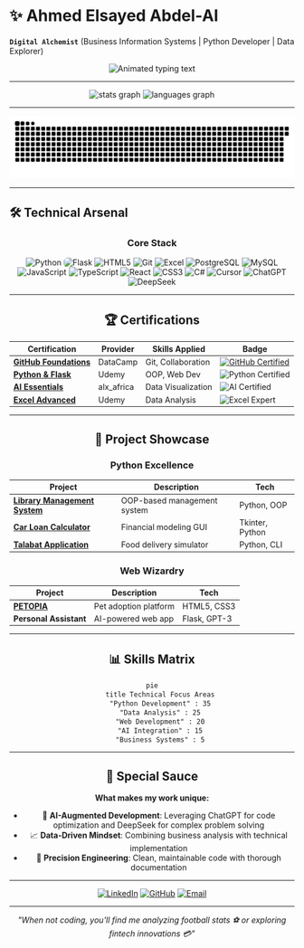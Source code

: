 # ✨ Ahmed Elsayed Abdel-Al

**`Digital Alchemist`** (Business Information Systems | Python Developer | Data Explorer)

<p align="center">
  <img src="https://readme-typing-svg.demolab.com?font=Fira+Code&size=22&duration=2800&pause=1000&color=5D8AA8&center=true&width=500&lines=Turning+Data+Into+Decisions;Crafting+Elegant+Solutions;Building+The+Future+With+Code" alt="Animated typing text" />
</p>

---

<div align="center">
  <img src="https://github-readme-stats.vercel.app/api?username=AhmedTyson&hide_title=false&hide_rank=false&show_icons=true&include_all_commits=true&count_private=true&disable_animations=false&theme=dracula&locale=en&hide_border=false" height="150" alt="stats graph"  />
  <img src="https://github-readme-stats.vercel.app/api/top-langs?username=AhmedTyson&locale=en&hide_title=false&layout=compact&card_width=320&langs_count=5&theme=dracula&hide_border=false" height="150" alt="languages graph"  />
</div>

---

<picture>
  <source media="(prefers-color-scheme: dark)" srcset="https://raw.githubusercontent.com/AhmedTyson/AhmedTyson/output/github-snake-dark.svg" />
  <source media="(prefers-color-scheme: light)" srcset="https://raw.githubusercontent.com/AhmedTyson/AhmedTyson/output/github-snake.svg" />
  <img alt="github-snake" src="https://raw.githubusercontent.com/AhmedTyson/AhmedTyson/output/github-snake.svg" />
</picture>

---

## 🛠️ Technical Arsenal

<div align="center">

### **Core Stack**

<p align="center">
  <img src="https://cdn.jsdelivr.net/gh/devicons/devicon/icons/python/python-original.svg" height="40" alt="Python" title="Python"/>
  <img src="https://cdn.jsdelivr.net/gh/devicons/devicon/icons/flask/flask-original.svg" height="40" alt="Flask" title="Flask" style="background: #fff; border-radius: 6px;"/>
  <img src="https://cdn.jsdelivr.net/gh/devicons/devicon/icons/html5/html5-original.svg" height="40" alt="HTML5" title="HTML5"/>
  <img src="https://cdn.jsdelivr.net/gh/devicons/devicon/icons/git/git-original.svg" height="40" alt="Git" title="Git"/>
  <img src="https://img.icons8.com/?size=100&id=117561&format=png&color=000000" height="40" alt="Excel" title="Excel"/>
  <img src="https://cdn.jsdelivr.net/gh/devicons/devicon/icons/postgresql/postgresql-original.svg" height="40" alt="PostgreSQL" title="PostgreSQL"/>
  <img src="https://cdn.jsdelivr.net/gh/devicons/devicon/icons/mysql/mysql-original.svg" height="40" alt="MySQL" title="MySQL"/>
  <img src="https://cdn.jsdelivr.net/gh/devicons/devicon/icons/javascript/javascript-original.svg" height="40" alt="JavaScript" title="JavaScript"/>
  <img src="https://cdn.jsdelivr.net/gh/devicons/devicon/icons/typescript/typescript-original.svg" height="40" alt="TypeScript" title="TypeScript"/>
  <img src="https://cdn.jsdelivr.net/gh/devicons/devicon/icons/react/react-original.svg" height="40" alt="React" title="React"/>
  <img src="https://cdn.jsdelivr.net/gh/devicons/devicon/icons/css3/css3-original.svg" height="40" alt="CSS3" title="CSS3"/>
  <img src="https://cdn.jsdelivr.net/gh/devicons/devicon/icons/csharp/csharp-original.svg" height="40" alt="C#" title="C#"/>
  <img src="https://raw.githubusercontent.com/lobehub/lobe-icons/refs/heads/master/packages/static-png/light/cursor.png" height="40" alt="Cursor" title="Cursor"/>
  <img src="https://cdn.jsdelivr.net/gh/simple-icons/simple-icons/icons/openai.svg" height="40" alt="ChatGPT" title="ChatGPT"/>
  <img src="https://img.icons8.com/?size=100&id=YWOidjGxCpFW&format=png&color=000000" height="40" alt="DeepSeek" title="DeepSeek"/>
</p>

---

## 🏆 Certifications

<div align="center">

| Certification                                                                                                                           | Provider   | Skills Applied     | Badge                                                                                                                                                                                                                                              |
| --------------------------------------------------------------------------------------------------------------------------------------- | ---------- | ------------------ | -------------------------------------------------------------------------------------------------------------------------------------------------------------------------------------------------------------------------------------------------- |
| **[GitHub Foundations](https://www.datacamp.com/completed/statement-of-accomplishment/track/f1d16eb46190782bc484d441ab62c26be5a3b7b4)** | DataCamp   | Git, Collaboration | [![GitHub Certified](https://img.shields.io/badge/DataCamp-GitHub_Foundations-01A4D2?style=flat-square&logo=datacamp&logoWidth=15)](https://www.datacamp.com/completed/statement-of-accomplishment/track/f1d16eb46190782bc484d441ab62c26be5a3b7b4) |
| **[Python & Flask](https://www.ude.my/UC-853a36da-af1c-4bff-a5f6-4bc4b66a90e5)**                                                        | Udemy      | OOP, Web Dev       | ![Python Certified](https://img.shields.io/badge/Python-Advanced-3776AB?logo=python)                                                                                                                                                               |
| **[AI Essentials](https://intranet.alxswe.com/certificates/NFzyxYreET)**                                                                | alx_africa | Data Visualization | ![AI Certified](https://img.shields.io/badge/AI-Fundamentals-FF6F00?logo=ai)                                                                                                                                                                       |
| **[Excel Advanced](https://ude.my/UC-eac85e19-e391-4906-9404-8439b955c85d)**                                                            | Udemy      | Data Analysis      | ![Excel Expert](https://img.shields.io/badge/Excel-Expert-217346?logo=microsoft-excel)                                                                                                                                                             |

</div>

---

## 🚀 Project Showcase

### **Python Excellence**

| Project                                                                                                                               | Description                 | Tech            |
| ------------------------------------------------------------------------------------------------------------------------------------- | --------------------------- | --------------- |
| **[Library Management System](https://github.com/AhmedTyson/college-project-assignment-1/tree/main/Library%20Management%20System)**   | OOP-based management system | Python, OOP     |
| **[Car Loan Calculator](https://github.com/AhmedTyson/college-project-assignment-1/tree/main/Car%20Loan%20Calculator%20Application)** | Financial modeling GUI      | Tkinter, Python |
| **[Talabat Application](https://github.com/AhmedTyson/College-team-assignment-1)**                                                    | Food delivery simulator     | Python, CLI     |

### **Web Wizardry**

| Project                                                                            | Description           | Tech         |
| ---------------------------------------------------------------------------------- | --------------------- | ------------ |
| **[PETOPIA](https://github.com/AhmedTyson/PETOBIA-student-activity-team-project)** | Pet adoption platform | HTML5, CSS3  |
| **Personal Assistant**                                                             | AI-powered web app    | Flask, GPT-3 |

---

## 📊 Skills Matrix

<div align="center">

```mermaid
pie
    title Technical Focus Areas
    "Python Development" : 35
    "Data Analysis" : 25
    "Web Development" : 20
    "AI Integration" : 15
    "Business Systems" : 5
```

</div>

---

## 🌟 Special Sauce

**What makes my work unique:**

- 🧠 **AI-Augmented Development**: Leveraging ChatGPT for code optimization and DeepSeek for complex problem solving
- 📈 **Data-Driven Mindset**: Combining business analysis with technical implementation
- 🎯 **Precision Engineering**: Clean, maintainable code with thorough documentation

---

<div align="center">

[![LinkedIn](https://img.shields.io/badge/LinkedIn-Connect-0A66C2?style=for-the-badge&logo=linkedin)](https://www.linkedin.com/in/ahmed-elsayed-8b9bba28a/)
[![GitHub](https://img.shields.io/badge/GitHub-Explore-181717?style=for-the-badge&logo=github)](https://github.com/AhmedTyson)
[![Email](https://img.shields.io/badge/Email-Contact-EA4335?style=for-the-badge&logo=gmail)](mailto:ahmedmessi2580@gmail.com)

</div>

---

<p align="center">
  <em>"When not coding, you'll find me analyzing football stats ⚽ or exploring fintech innovations 💳"</em>
</p>
